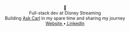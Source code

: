 <div align="center">
  👋
	<div>Full-stack dev at Disney Streaming </div>
	<div>Building <a href="www.ask-carl.com">Ask Carl</a> in my spare time and sharing my journey <div>
		<div>
			<a href="www.jschuster.dev">Website </a>&#x2022;<a href="https://www.linkedin.com/in/johann-schuster-%F0%9F%8E%B6-769528b2/"> LinkedIn</a>
		</div>
</div>
